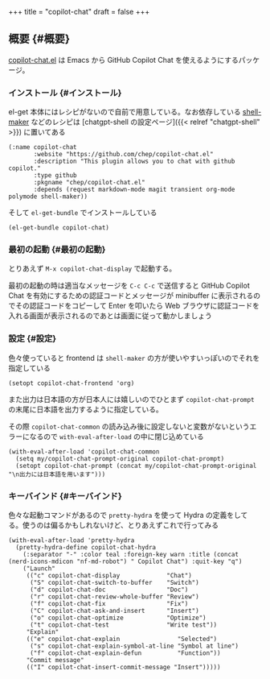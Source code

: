 +++
title = "copilot-chat"
draft = false
+++

## 概要 {#概要}

[copilot-chat.el](https://github.com/chep/copilot-chat.el) は Emacs から GitHub Copilot Chat を使えるようにするパッケージ。


### インストール {#インストール}

el-get 本体にはレシピがないので自前で用意している。なお依存している [shell-maker](https://github.com/xenodium/shell-maker) などのレシピは [chatgpt-shell の設定ページ]({{< relref "chatgpt-shell" >}}) に置いてある

```emacs-lisp
(:name copilot-chat
       :website "https://github.com/chep/copilot-chat.el"
       :description "This plugin allows you to chat with github copilot."
       :type github
       :pkgname "chep/copilot-chat.el"
       :depends (request markdown-mode magit transient org-mode polymode shell-maker))
```

そして `el-get-bundle` でインストールしている

```emacs-lisp
(el-get-bundle copilot-chat)
```


### 最初の起動 {#最初の起動}

とりあえず `M-x copilot-chat-display` で起動する。

最初の起動の時は適当なメッセージを `C-c C-c` で送信すると
GitHub Copilot Chat を有効にするための認証コードとメッセージが minibuffer に表示されるのでその認証コードをコピーして Enter を叩いたら Web ブラウザに認証コードを入れる画面が表示されるのであとは画面に従って動かしましょう


### 設定 {#設定}

色々使っていると frontend は `shell-maker` の方が使いやすいっぽいのでそれを指定している

```emacs-lisp
(setopt copilot-chat-frontend 'org)
```

また出力は日本語の方が日本人には嬉しいのでひとまず `copilot-chat-prompt` の末尾に日本語を出力するように指定している。

その際 `copilot-chat-common` の読み込み後に設定しないと変数がないというエラーになるので
`with-eval-after-load` の中に閉じ込めている

```emacs-lisp
(with-eval-after-load 'copilot-chat-common
  (setq my/copilot-chat-prompt-original copilot-chat-prompt)
  (setopt copilot-chat-prompt (concat my/copilot-chat-prompt-original "\n出力には日本語を用います")))
```


### キーバインド {#キーバインド}

色々な起動コマンドがあるので `pretty-hydra` を使って Hydra の定義をしてる。使うのは偏るかもしれないけど、とりあえずこれで行ってみる

```emacs-lisp
(with-eval-after-load 'pretty-hydra
  (pretty-hydra-define copilot-chat-hydra
    (:separator "-" :color teal :foreign-key warn :title (concat (nerd-icons-mdicon "nf-md-robot") " Copilot Chat") :quit-key "q")
    ("Launch"
     (("c" copilot-chat-display             "Chat")
      ("S" copilot-chat-switch-to-buffer    "Switch")
      ("d" copilot-chat-doc                 "Doc")
      ("r" copilot-chat-review-whole-buffer "Review")
      ("f" copilot-chat-fix                 "Fix")
      ("C" copilot-chat-ask-and-insert      "Insert")
      ("o" copilot-chat-optimize            "Optimize")
      ("t" copilot-chat-test                "Write test"))
     "Explain"
     (("e" copilot-chat-explain                "Selected")
      ("s" copilot-chat-explain-symbol-at-line "Symbol at line")
      ("f" copilot-chat-explain-defun          "Function"))
     "Commit message"
     (("I" copilot-chat-insert-commit-message "Insert")))))
```

